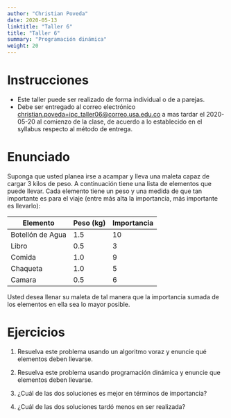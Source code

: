 ```yaml
---
author: "Christian Poveda"
date: 2020-05-13
linktitle: "Taller 6"
title: "Taller 6"
summary: "Programación dinámica"
weight: 20
---
```


# Instrucciones
- Este taller puede ser realizado de forma individual o de a parejas.
- Debe ser entregado al correo electrónico
  [christian.poveda+ipc_taller06@correo.usa.edu.co](mailto:christian.poveda+ipc_taller06@correo.usa.edu.co)
  a mas tardar el 2020-05-20 al comienzo de la clase, de acuerdo a lo
  establecido en el syllabus respecto al método de entrega.

# Enunciado

Suponga que usted planea irse a acampar y lleva una maleta capaz de cargar 3 kilos de peso. A continuación tiene una lista de elementos que puede llevar. Cada elemento tiene un peso y una medida de que tan importante es para el viaje (entre más alta la importancia, más importante es llevarlo):

| Elemento            | Peso (kg) | Importancia |
|---------------------|-----------| ----------- |
| Botellón de Agua    | 1.5       | 10          |
| Libro               | 0.5       | 3           |
| Comida              | 1.0       | 9           |
| Chaqueta            | 1.0       | 5           |
| Camara              | 0.5       | 6           |

Usted desea llenar su maleta de tal manera que la importancia sumada de los elementos en ella sea lo mayor posible.

# Ejercicios

1. Resuelva este problema usando un algoritmo voraz y enuncie qué elementos deben llevarse.

2. Resuelva este problema usando programación dinámica y enuncie que elementos deben llevarse.

3. ¿Cuál de las dos soluciones es mejor en términos de importancia?

4. ¿Cuál de las dos soluciones tardó menos en ser realizada?
